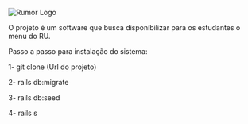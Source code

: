 ![Rumor Logo](app/assets/images/rumor-logo.png)

O projeto é um software que busca disponibilizar para os estudantes o menu do RU.

Passo a passo para instalação do sistema:

1- git clone (Url do projeto)

2- rails db:migrate

3- rails db:seed

4- rails s

